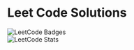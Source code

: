 # Leet Code Solutions
![LeetCode Badges](https://leetcode-badge-showcase.vercel.app/api?username=Doshi_ojas)
<br/>
![LeetCode Stats](https://leetcode.card.workers.dev/Doshi_ojas?theme=default&font=baloo&extension=null)
